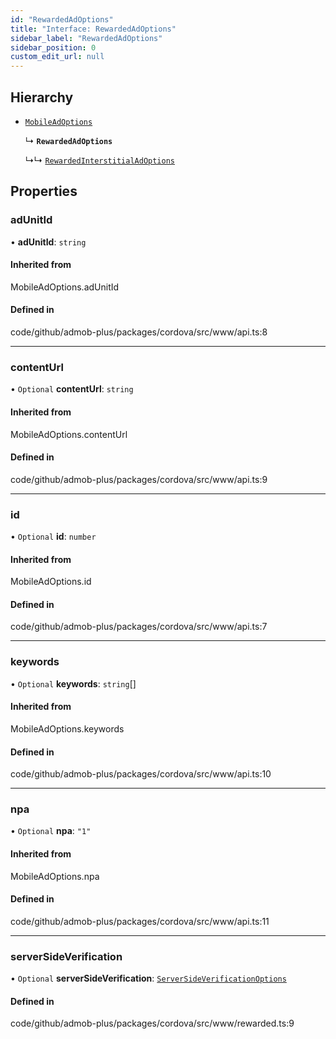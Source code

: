 ```yaml
---
id: "RewardedAdOptions"
title: "Interface: RewardedAdOptions"
sidebar_label: "RewardedAdOptions"
sidebar_position: 0
custom_edit_url: null
---
```


## Hierarchy

- [`MobileAdOptions`](../#mobileadoptions)

  ↳ **`RewardedAdOptions`**

  ↳↳ [`RewardedInterstitialAdOptions`](RewardedInterstitialAdOptions.md)

## Properties

### adUnitId

• **adUnitId**: `string`

#### Inherited from

MobileAdOptions.adUnitId

#### Defined in

code/github/admob-plus/packages/cordova/src/www/api.ts:8

___

### contentUrl

• `Optional` **contentUrl**: `string`

#### Inherited from

MobileAdOptions.contentUrl

#### Defined in

code/github/admob-plus/packages/cordova/src/www/api.ts:9

___

### id

• `Optional` **id**: `number`

#### Inherited from

MobileAdOptions.id

#### Defined in

code/github/admob-plus/packages/cordova/src/www/api.ts:7

___

### keywords

• `Optional` **keywords**: `string`[]

#### Inherited from

MobileAdOptions.keywords

#### Defined in

code/github/admob-plus/packages/cordova/src/www/api.ts:10

___

### npa

• `Optional` **npa**: ``"1"``

#### Inherited from

MobileAdOptions.npa

#### Defined in

code/github/admob-plus/packages/cordova/src/www/api.ts:11

___

### serverSideVerification

• `Optional` **serverSideVerification**: [`ServerSideVerificationOptions`](ServerSideVerificationOptions.md)

#### Defined in

code/github/admob-plus/packages/cordova/src/www/rewarded.ts:9
